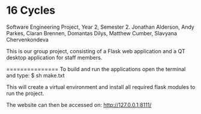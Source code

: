 # 16 Cycles

Software Engineering Project, Year 2, Semester 2.
Jonathan Alderson, Andy Parkes, Ciaran Brennen, Domantas Dilys, Matthew Cumber, Slavyana Chervenkondeva

This is our group project, consisting of a Flask web application and a QT desktop application for staff members.

===============
To build and run the applications open the terminal and type: 
$ sh make.txt 

This will create a virtual environment and install all required flask modules to run the project.

The website can then be accessed on:
http://127.0.0.1:8111/ 
